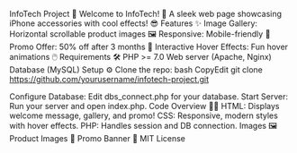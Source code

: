 InfoTech Project 🚀
Welcome to InfoTech! 🎉 A sleek web page showcasing iPhone accessories with cool effects! 😎
Features ✨
Image Gallery: Horizontal scrollable product images 🖼️
Responsive: Mobile-friendly 📱
Promo Offer: 50% off after 3 months 🎁
Interactive Hover Effects: Fun hover animations 🖱️
Requirements 🛠️
PHP >= 7.0
Web server (Apache, Nginx)
Database (MySQL)
Setup ⚙️
Clone the repo:
bash
CopyEdit
git clone https://github.com/yourusername/infotech-project.git


Configure Database: Edit dbs_connect.php for your database.
Start Server: Run your server and open index.php.
Code Overview 👨‍💻
HTML: Displays welcome message, gallery, and promo!
CSS: Responsive, modern styles with hover effects.
PHP: Handles session and DB connection.
Images 🖼️
Product Images 🛒
Promo Banner 🎉
MIT License
